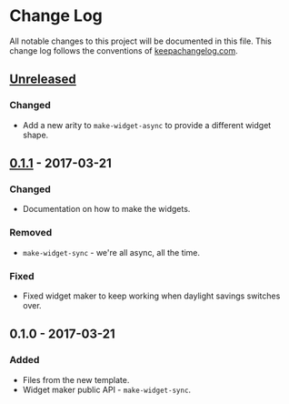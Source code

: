 # Change Log
All notable changes to this project will be documented in this file. This change log follows the conventions of [keepachangelog.com](http://keepachangelog.com/).

## [Unreleased]
### Changed
- Add a new arity to `make-widget-async` to provide a different widget shape.

## [0.1.1] - 2017-03-21
### Changed
- Documentation on how to make the widgets.

### Removed
- `make-widget-sync` - we're all async, all the time.

### Fixed
- Fixed widget maker to keep working when daylight savings switches over.

## 0.1.0 - 2017-03-21
### Added
- Files from the new template.
- Widget maker public API - `make-widget-sync`.

[Unreleased]: https://github.com/your-name/first-clojure-project/compare/0.1.1...HEAD
[0.1.1]: https://github.com/your-name/first-clojure-project/compare/0.1.0...0.1.1
